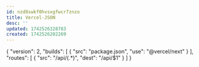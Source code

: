 ```yaml
---
id: nzd8swkf0hvsxgfwcr7znzo
title: Vercel-JSON
desc: ''
updated: 1742526328783
created: 1742526202269
---
```

{
  "version": 2,
  "builds": [
    { "src": "package.json", "use": "@vercel/next" }
  ],
  "routes": [
    { "src": "/api/(.*)", "dest": "/api/$1" }
  ]
}
